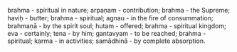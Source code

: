 brahma - spiritual in nature; arpaṇam - contribution; brahma - the Supreme; haviḥ - butter; brahma - spiritual; agnau - in the ﬁre of consummation; brahmaṇā - by the spirit soul; hutam - offered; brahma - spiritual kingdom; eva - certainly; tena - by him; gantavyam - to be reached; brahma - spiritual; karma - in activities; samādhinā - by complete absorption.